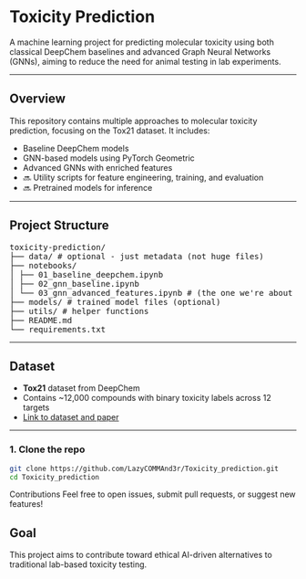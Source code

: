 # Toxicity Prediction

A machine learning project for predicting molecular toxicity using both classical DeepChem baselines and advanced Graph Neural Networks (GNNs), aiming to reduce the need for animal testing in lab experiments.

---

## Overview

This repository contains multiple approaches to molecular toxicity prediction, focusing on the Tox21 dataset. It includes:

-  Baseline DeepChem models
-  GNN-based models using PyTorch Geometric
-  Advanced GNNs with enriched features
- 🔜 Utility scripts for feature engineering, training, and evaluation
- 🔜 Pretrained models for inference

---

## Project Structure

<pre>toxicity-prediction/ 
├── data/ # optional - just metadata (not huge files) 
├── notebooks/ 
│ ├── 01_baseline_deepchem.ipynb 
│ ├── 02_gnn_baseline.ipynb 
│ └── 03_gnn_advanced_features.ipynb # (the one we're about to build) 
├── models/ # trained model files (optional) 
├── utils/ # helper functions 
├── README.md 
└── requirements.txt </pre>


---

## Dataset

- **Tox21** dataset from DeepChem
- Contains ~12,000 compounds with binary toxicity labels across 12 targets
- [Link to dataset and paper](https://pubs.acs.org/doi/10.1021/ci400187y)

---
### 1. Clone the repo
```bash
git clone https://github.com/LazyCOMMAnd3r/Toxicity_prediction.git
cd Toxicity_prediction
```
Contributions
Feel free to open issues, submit pull requests, or suggest new features!

## Goal
This project aims to contribute toward ethical AI-driven alternatives to traditional lab-based toxicity testing.
